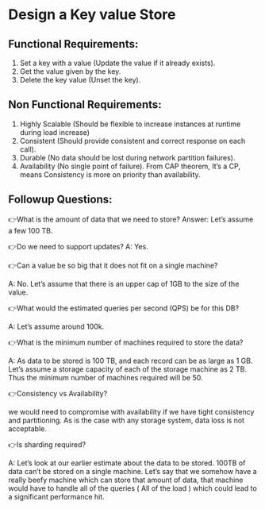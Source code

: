 # Design a Key value Store

## Functional Requirements:
1. Set a key with a value (Update the value if it already exists).
2. Get the value given by the key.
3. Delete the key value (Unset the key).

## Non Functional Requirements:
1. Highly Scalable (Should be flexible to increase instances at runtime during load increase)
2. Consistent (Should provide consistent and correct response on each call).
3. Durable (No data should be lost during network partition failures).
4. Availability (No single point of failure). From CAP theorem, It’s a CP, means Consistency is more on priority than availability.

## Followup Questions:

👉What is the amount of data that we need to store?
Answer: Let’s assume a few 100 TB.

👉Do we need to support updates?
A: Yes.

👉Can a value be so big that it does not fit on a single machine?

A: No. Let’s assume that there is an upper cap of 1GB to the size of the value.

👉What would the estimated queries per second (QPS) be for this DB?

A: Let’s assume around 100k.

👉What is the minimum number of machines required to store the data?

A: As data to be stored is 100 TB, and each record can be as large as 1 GB. Let’s assume a storage capacity of each of the storage machine as 2 TB. Thus the minimum number of machines required will be 50.

👉Consistency vs Availability?

we would need to compromise with availability if we have tight consistency and partitioning. As is the case with any storage system, data loss is not acceptable.

👉Is sharding required?

A: Let’s look at our earlier estimate about the data to be stored. 100TB of data can’t be stored on a single machine.
Let’s say that we somehow have a really beefy machine which can store that amount of data, that machine would have to handle all of the queries ( All of the load ) which could lead to a significant performance hit.




